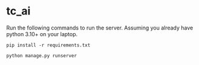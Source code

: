 # tc_ai

Run the following commands to run the server. Assuming you already have python 3.10+ on your laptop. 


```
pip install -r requirements.txt

python manage.py runserver

```
